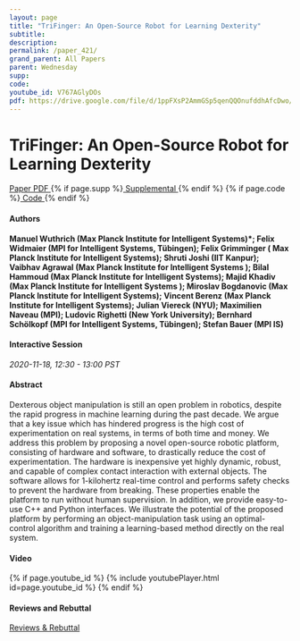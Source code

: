 ```yaml
---
layout: page
title: "TriFinger: An Open-Source Robot for Learning Dexterity"
subtitle: 
description:
permalink: /paper_421/
grand_parent: All Papers
parent: Wednesday
supp: 
code: 
youtube_id: V767AGlyDOs
pdf: https://drive.google.com/file/d/1ppFXsP2AmmGSp5qenQQOnufddhAfcDwo/view
---
```


# TriFinger: An Open-Source Robot for Learning Dexterity

<a href="https://drive.google.com/file/d/1ppFXsP2AmmGSp5qenQQOnufddhAfcDwo/view" target="_blank" rel="noopener noreferrer" class="btn btn-blue"><i class="fa fa-file-text-o" aria-hidden="true"></i> Paper PDF </a> {% if page.supp %}<a href="" target="_blank" rel="noopener noreferrer" class="btn btn-green"><i class="fa fa-file-text-o" aria-hidden="true"></i> Supplemental </a>{% endif %} {% if page.code %}<a href="" target="_blank" rel="noopener noreferrer" class="btn"><i class="fa fa-github" aria-hidden="true"></i> Code </a>{% endif %} 

#### Authors
**Manuel Wuthrich (Max Planck Institute for Intelligent Systems)*; Felix Widmaier (MPI for Intelligent Systems, Tübingen); Felix Grimminger (	Max Planck Institute for Intelligent Systems); Shruti Joshi (IIT Kanpur); Vaibhav Agrawal (Max Planck Institute for Intelligent Systems	); Bilal Hammoud (Max Planck Institute for Intelligent Systems); Majid Khadiv (Max Planck Institute for Intelligent Systems	); Miroslav Bogdanovic (Max Planck Institute for Intelligent Systems); Vincent Berenz (Max Planck Institute for Intelligent Systems); Julian Viereck (NYU); Maximilien Naveau (MPI); Ludovic Righetti (New York University); Bernhard Schölkopf (MPI for Intelligent Systems, Tübingen); Stefan Bauer (MPI IS)**

#### Interactive Session
*2020-11-18, 12:30 - 13:00 PST* 

#### Abstract
Dexterous object manipulation is still an open problem in robotics, despite the rapid progress in machine learning during the past decade. We argue that a key issue which has hindered progress is the high cost of experimentation on real systems, in terms of both time and money. We address this problem by proposing a novel open-source robotic platform, consisting of hardware and software, to drastically reduce the cost of experimentation. The hardware is inexpensive yet highly dynamic, robust, and capable of complex contact interaction with external objects. The software allows for 1-kilohertz real-time control and performs safety checks to prevent the hardware from breaking. These properties enable the platform to run without human supervision. In addition, we provide easy-to-use C++ and Python interfaces. We illustrate the potential of the proposed platform by performing an object-manipulation task using an optimal-control algorithm and training a learning-based method directly on the real system.

#### Video
{% if page.youtube_id %}
{% include youtubePlayer.html id=page.youtube_id %}
{% endif %}

#### Reviews and Rebuttal
<a href="" target="_blank" rel="noopener noreferrer" class="btn btn-purple"><i class="fa fa-pencil-square-o" aria-hidden="true"></i> Reviews & Rebuttal </a>

